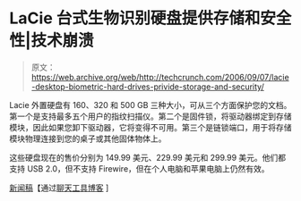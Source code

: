 # LaCie 台式生物识别硬盘提供存储和安全性|技术崩溃

> 原文：<https://web.archive.org/web/http://techcrunch.com/2006/09/07/lacie-desktop-biometric-hard-drives-privide-storage-and-security/>

Lacie 外置硬盘有 160、320 和 500 GB 三种大小，可从三个方面保护您的文档。第一个是支持最多五个用户的指纹扫描仪。第二个是固件锁，将驱动器绑定到存储模块，因此如果您卸下驱动器，它将变得不可用。第三个是链锁端口，用于将存储模块物理连接到您的桌子或其他固体物体上。

这些硬盘现在的售价分别为 149.99 美元、229.99 美元和 299.99 美元。他们都支持 USB 2.0，但不支持 Firewire，但在个人电脑和苹果电脑上仍然有效。

[新闻稿](https://web.archive.org/web/20131123014511/http://www.lacie.com/company/news/news.htm?id=10288)【通过[聊天工具博客](https://web.archive.org/web/20131123014511/http://www.gadgets-weblog.com/50226711/lacie_drive_lockdown.php) ]